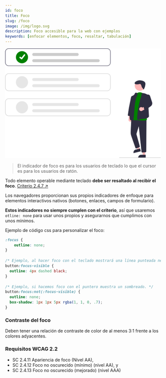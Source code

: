 ```yaml
---
id: foco
title: Foco
slug: /foco
image: /img/logo.svg
description: Foco accesible para la web con ejemplos
keywords: [enfocar elementos, foco, resaltar, tabulación]
---
```


<img src="/img/foco.svg" alt="" />

> El indicador de foco es para los usuarios de teclado lo que el cursor es para los usuarios de ratón.

Todo elemento operable mediante teclado **debe ser resaltado al recibir el foco**. [Criterio 2.4.7 ↗️](https://www.w3.org/TR/WCAG22/#focus-visible)

Los navegadores proporcionan sus propios indicadores de enfoque para elementos interactivos nativos (botones, enlaces, campos de formulario).


**Estos indicadores no siempre cumplen con el criterio**, así que usaremos `otline: none` para usar unos propios y asegurarnos que cumplimos con unos mínimos.

Ejemplo de código css para personalizar el foco:

```css
:focus {
	outline: none;
}

/* Ejemplo, al hacer foco con el teclado mostrará una línea punteada negra. */
button:focus-visible {
  outline: 4px dashed black;
}
  
/* Ejemplo, si hacemos foco con el puntero muestra un sombreado. */
button:focus:not(:focus-visible) {
  outline: none;
  box-shadow: 1px 1px 5px rgba(1, 1, 0, .7);
}

```

### Contraste del foco

Deben tener una relación de contraste de color de al menos 3:1 frente a los colores adyacentes.


### Requisitos WCAG 2.2

- SC 2.4.11 Apariencia de foco (Nivel AA),
- SC 2.4.12 Foco no oscurecido (mínimo) (nivel AA), y
- SC 2.4.13 Foco no oscurecido (mejorado) (nivel AAA)
